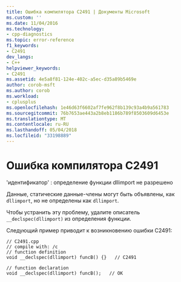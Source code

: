 ```yaml
---
title: Ошибка компилятора C2491 | Документы Microsoft
ms.custom: ''
ms.date: 11/04/2016
ms.technology:
- cpp-diagnostics
ms.topic: error-reference
f1_keywords:
- C2491
dev_langs:
- C++
helpviewer_keywords:
- C2491
ms.assetid: 4e5a8f81-124e-402c-a5ec-d35a89b5469e
author: corob-msft
ms.author: corob
ms.workload:
- cplusplus
ms.openlocfilehash: 1e46d63f6602af7fe962f8b139c93a4b9a561783
ms.sourcegitcommit: 76b7653ae443a2b8eb1186b789f8503609d6453e
ms.translationtype: MT
ms.contentlocale: ru-RU
ms.lasthandoff: 05/04/2018
ms.locfileid: "33198889"
---
```

# <a name="compiler-error-c2491"></a>Ошибка компилятора C2491
'идентификатор' : определение функции dllimport не разрешено  
  
 Данные, статические данные-члены могут быть объявлены, как `dllimport`, но не определены как `dllimport`.  
  
 Чтобы устранить эту проблему, удалите описатель `__declspec(dllimport)` из определения функции.  
  
 Следующий пример приводит к возникновению ошибки C2491:  
  
```  
// C2491.cpp  
// compile with: /c  
// function definition  
void __declspec(dllimport) funcB() {}   // C2491  
  
// function declaration  
void __declspec(dllimport) funcB();   // OK  
```